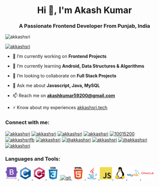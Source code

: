 <h1 align="center">Hi 👋, I'm Akash Kumar</h1>
<h3 align="center">A Passionate Frontend Developer From Punjab, India</h3>

<p align="left"> <img src="https://komarev.com/ghpvc/?username=akkashsri&label=Profile%20views&color=0e75b6&style=flat" alt="akkashsri" /> </p>

<p align="left"> <a href="https://twitter.com/akkashsri" target="blank"><img src="https://img.shields.io/twitter/follow/akkashsri?logo=twitter&style=for-the-badge" alt="akkashsri" /></a> </p>

- 🔭 I’m currently working on **Frontend Projects**

- 🌱 I’m currently learning **Android, Data Structures & Algorithms**

- 👯 I’m looking to collaborate on **Full Stack Projects**

- 💬 Ask me about **Javascript, Java, MySQL**

- 📫 Reach me on **akashkumar59200@gmail.com**

- ⚡ Know about my experiences [akkashsri.tech](https://www.akkashsri.tech)

<h3 align="left">Connect with me:</h3>
<p align="left">
<a href="https://codepen.io/akkashsri" target="blank"><img align="center" src="https://raw.githubusercontent.com/rahuldkjain/github-profile-readme-generator/master/src/images/icons/Social/codepen.svg" alt="akkashsri" height="30" width="40" /></a>
<a href="https://dev.to/akkashsri" target="blank"><img align="center" src="https://cdn.jsdelivr.net/npm/simple-icons@3.0.1/icons/dev-dot-to.svg" alt="akkashsri" height="30" width="40" /></a>
<a href="https://twitter.com/akkashsri" target="blank"><img align="center" src="https://raw.githubusercontent.com/rahuldkjain/github-profile-readme-generator/master/src/images/icons/Social/twitter.svg" alt="akkashsri" height="30" width="40" /></a>
<a href="https://linkedin.com/in/akkashsri" target="blank"><img align="center" src="https://raw.githubusercontent.com/rahuldkjain/github-profile-readme-generator/master/src/images/icons/Social/linked-in-alt.svg" alt="akkashsri" height="30" width="40" /></a>
<a href="https://stackoverflow.com/users/10015200" target="blank"><img align="center" src="https://raw.githubusercontent.com/rahuldkjain/github-profile-readme-generator/master/src/images/icons/Social/stack-overflow.svg" alt="10015200" height="30" width="40" /></a>
<a href="https://fb.com/akkashsrifb" target="blank"><img align="center" src="https://raw.githubusercontent.com/rahuldkjain/github-profile-readme-generator/master/src/images/icons/Social/facebook.svg" alt="akkashsrifb" height="30" width="40" /></a>
<a href="https://instagram.com/akkashsri" target="blank"><img align="center" src="https://raw.githubusercontent.com/rahuldkjain/github-profile-readme-generator/master/src/images/icons/Social/instagram.svg" alt="akkashsri" height="30" width="40" /></a>
<a href="https://medium.com/@akkashsri" target="blank"><img align="center" src="https://raw.githubusercontent.com/rahuldkjain/github-profile-readme-generator/master/src/images/icons/Social/medium.svg" alt="@akkashsri" height="30" width="40" /></a>
<a href="https://www.hackerrank.com/akkashsri" target="blank"><img align="center" src="https://raw.githubusercontent.com/rahuldkjain/github-profile-readme-generator/master/src/images/icons/Social/hackerrank.svg" alt="akkashsri" height="30" width="40" /></a>
<a href="https://www.hackerearth.com/@akkashsri" target="blank"><img align="center" src="https://raw.githubusercontent.com/rahuldkjain/github-profile-readme-generator/master/src/images/icons/Social/hackerearth.svg" alt="@akkashsri" height="30" width="40" /></a>
<a href="https://auth.geeksforgeeks.org/user/akkashsri" target="blank"><img align="center" src="https://raw.githubusercontent.com/rahuldkjain/github-profile-readme-generator/master/src/images/icons/Social/geeks-for-geeks.svg" alt="akkashsri" height="30" width="40" /></a>
</p>

<h3 align="left">Languages and Tools:</h3>
<p align="left"> <a href="https://getbootstrap.com" target="_blank"> <img src="https://raw.githubusercontent.com/devicons/devicon/master/icons/bootstrap/bootstrap-plain-wordmark.svg" alt="bootstrap" width="40" height="40"/> </a> <a href="https://www.cprogramming.com/" target="_blank"> <img src="https://raw.githubusercontent.com/devicons/devicon/master/icons/c/c-original.svg" alt="c" width="40" height="40"/> </a> <a href="https://www.w3schools.com/cpp/" target="_blank"> <img src="https://raw.githubusercontent.com/devicons/devicon/master/icons/cplusplus/cplusplus-original.svg" alt="cplusplus" width="40" height="40"/> </a> <a href="https://www.w3schools.com/css/" target="_blank"> <img src="https://raw.githubusercontent.com/devicons/devicon/master/icons/css3/css3-original-wordmark.svg" alt="css3" width="40" height="40"/> </a> <a href="https://git-scm.com/" target="_blank"> <img src="https://www.vectorlogo.zone/logos/git-scm/git-scm-icon.svg" alt="git" width="40" height="40"/> </a> <a href="https://www.w3.org/html/" target="_blank"> <img src="https://raw.githubusercontent.com/devicons/devicon/master/icons/html5/html5-original-wordmark.svg" alt="html5" width="40" height="40"/> </a> <a href="https://www.java.com" target="_blank"> <img src="https://raw.githubusercontent.com/devicons/devicon/master/icons/java/java-original.svg" alt="java" width="40" height="40"/> </a> <a href="https://developer.mozilla.org/en-US/docs/Web/JavaScript" target="_blank"> <img src="https://raw.githubusercontent.com/devicons/devicon/master/icons/javascript/javascript-original.svg" alt="javascript" width="40" height="40"/> </a> <a href="https://www.linux.org/" target="_blank"> <img src="https://raw.githubusercontent.com/devicons/devicon/master/icons/linux/linux-original.svg" alt="linux" width="40" height="40"/> </a> <a href="https://www.mysql.com/" target="_blank"> <img src="https://raw.githubusercontent.com/devicons/devicon/master/icons/mysql/mysql-original-wordmark.svg" alt="mysql" width="40" height="40"/> </a> <a href="https://www.oracle.com/" target="_blank"> <img src="https://raw.githubusercontent.com/devicons/devicon/master/icons/oracle/oracle-original.svg" alt="oracle" width="40" height="40"/> </a> </p>
